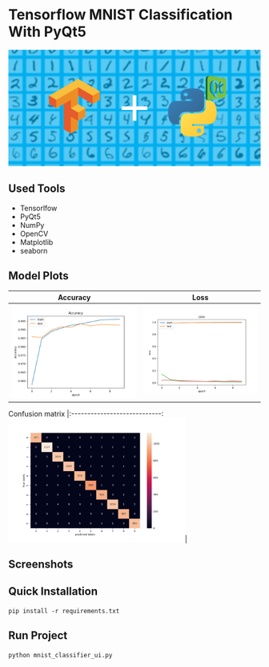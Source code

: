 # Tensorflow MNIST Classification With PyQt5
<img src="./images/banner1.png"/>

## Used Tools
- Tensorlfow
- PyQt5
- NumPy
- OpenCV
- Matplotlib
- seaborn

## Model Plots
Accuracy                   |  Loss                    
:-------------------------:|:-------------------------:
<img src="./plots/acc.png"/>  | <img src="./plots/loss.png"/>

Confusion matrix
|:----------------------------:
<img src="./plots/cm.png" width="70%"/>|





## Screenshots



## Quick Installation
```
pip install -r requirements.txt
```
## Run Project
```
python mnist_classifier_ui.py
```
